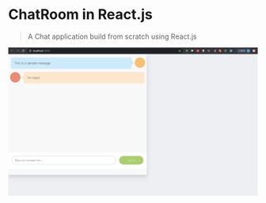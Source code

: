 # ChatRoom in React.js
> A Chat application build from scratch using React.js

![demo-image]

<!-- Markdown link & img dfn's -->
[demo-image]: ./img/demo.png